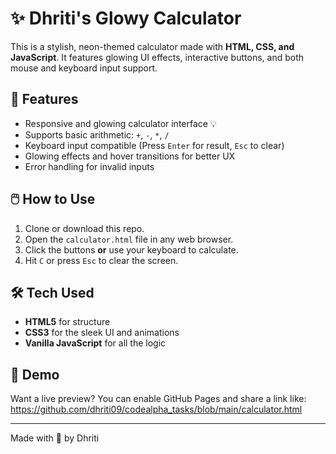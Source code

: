 # ✨ Dhriti's Glowy Calculator

This is a stylish, neon-themed calculator made with **HTML, CSS, and JavaScript**. It features glowing UI effects, interactive buttons, and both mouse and keyboard input support.

## 🔮 Features

- Responsive and glowing calculator interface 💡
- Supports basic arithmetic: `+`, `-`, `*`, `/`
- Keyboard input compatible (Press `Enter` for result, `Esc` to clear)
- Glowing effects and hover transitions for better UX
- Error handling for invalid inputs

## 🖱️ How to Use

1. Clone or download this repo.
2. Open the `calculator.html` file in any web browser.
3. Click the buttons **or** use your keyboard to calculate.
4. Hit `C` or press `Esc` to clear the screen.

## 🛠️ Tech Used

- **HTML5** for structure  
- **CSS3** for the sleek UI and animations  
- **Vanilla JavaScript** for all the logic  

## 🚀 Demo

Want a live preview? You can enable GitHub Pages and share a link like:  
https://github.com/dhriti09/codealpha_tasks/blob/main/calculator.html

---

Made with 💙 by Dhriti
